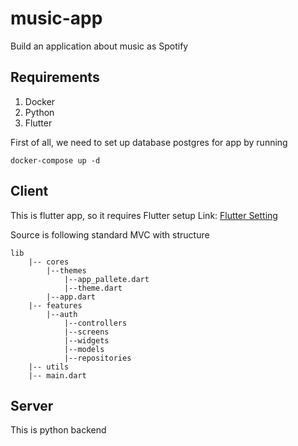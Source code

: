 # music-app

Build an application about music as Spotify

## Requirements

1. Docker
2. Python
3. Flutter

First of all, we need to set up database postgres for app by running

```
docker-compose up -d
```

## Client

This is flutter app, so it requires Flutter setup
Link: [Flutter Setting](https://docs.flutter.dev/get-started/install)

Source is following standard MVC with structure

```
lib
    |-- cores
        |--themes
            |--app_pallete.dart
            |--theme.dart
        |--app.dart
    |-- features
        |--auth
            |--controllers
            |--screens
            |--widgets
            |--models
            |--repositories
    |-- utils
    |-- main.dart
```

## Server

This is python backend
